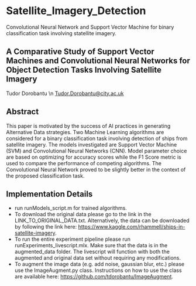 # Satellite_Imagery_Detection
Convolutional Neural Network and Support Vector Machine for binary classification task involving statellite imagery.

## A Comparative Study of Support Vector Machines and Convolutional Neural Networks for Object Detection Tasks Involving Satellite Imagery
Tudor Dorobantu \n
Tudor.Dorobantu@city.ac.uk

## Abstract

This paper is motivated by the success of AI practices in generating Alternative Data strategies. Two Machine Learning algorithms are considered for a binary classification task involving detection of ships from satellite imagery. The models investigated are Support Vector Machine (SVM) and Convolutional Neural Networks (CNN). Model parameter choice are based on optimizing for accuracy scores while the F1 Score metric is used to compare the performance of competing algorithms. The Convolutional Neural Network proved to be slightly better in the context of the proposed classification task.

## Implementation Details

* run runModels_script.m for trained algorithms.
* To download the original data please go to the link in the LINK_TO_ORIGINAL_DATA.txt. Alternatively, the data can be downloaded by following the link here: https://www.kaggle.com/rhammell/ships-in-satellite-imagery.
* To run the entire experiment pipeline please run runExperiments_livescript.mlx. Make sure that the data is in the augmented_data folder. The livescript will function with both the augmented and original data set without requiring any modifications.
* To augment the image data (e.g. add noise, gaussian blur, etc.) please use the ImageAugment.py class. Instructions on how to use the class are available here: https://github.com/tdorobantu/ImageAugment.
